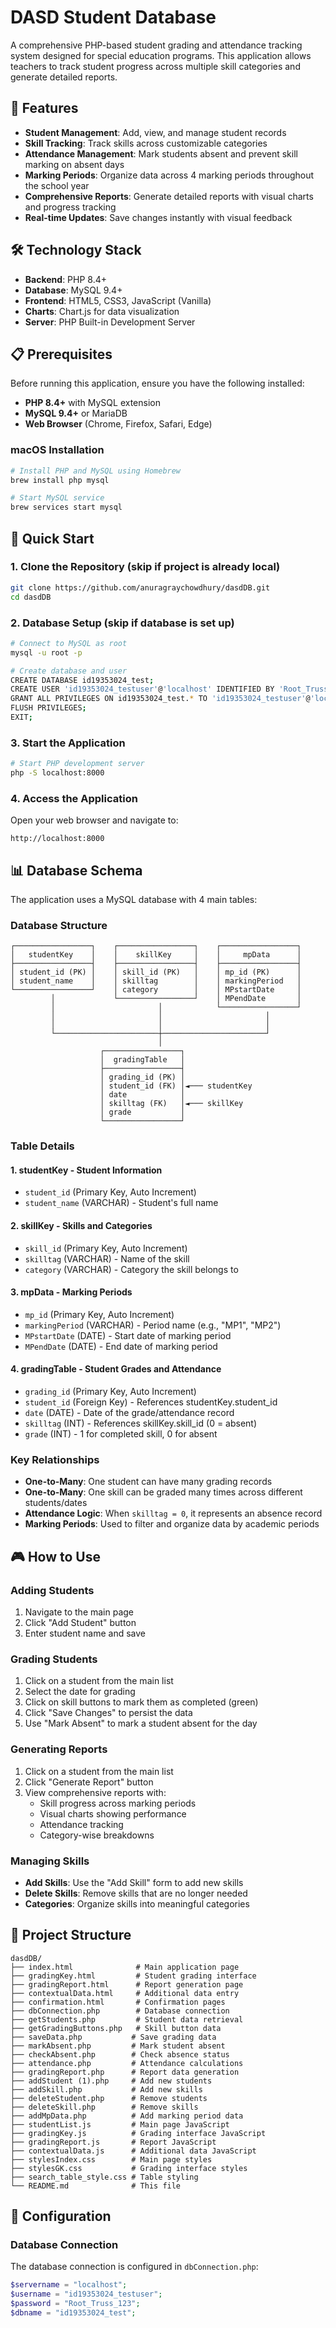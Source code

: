# DASD Student Database

A comprehensive PHP-based student grading and attendance tracking system designed for special education programs. This application allows teachers to track student progress across multiple skill categories and generate detailed reports.

## 🎯 Features

- **Student Management**: Add, view, and manage student records
- **Skill Tracking**: Track skills across customizable categories
- **Attendance Management**: Mark students absent and prevent skill marking on absent days
- **Marking Periods**: Organize data across 4 marking periods throughout the school year
- **Comprehensive Reports**: Generate detailed reports with visual charts and progress tracking
- **Real-time Updates**: Save changes instantly with visual feedback

## 🛠️ Technology Stack

- **Backend**: PHP 8.4+
- **Database**: MySQL 9.4+
- **Frontend**: HTML5, CSS3, JavaScript (Vanilla)
- **Charts**: Chart.js for data visualization
- **Server**: PHP Built-in Development Server

## 📋 Prerequisites

Before running this application, ensure you have the following installed:

- **PHP 8.4+** with MySQL extension
- **MySQL 9.4+** or MariaDB
- **Web Browser** (Chrome, Firefox, Safari, Edge)

### macOS Installation

```bash
# Install PHP and MySQL using Homebrew
brew install php mysql

# Start MySQL service
brew services start mysql
```

## 🚀 Quick Start

### 1. Clone the Repository (skip if project is already local)

```bash
git clone https://github.com/anuragraychowdhury/dasdDB.git
cd dasdDB
```

### 2. Database Setup (skip if database is set up)

```bash
# Connect to MySQL as root
mysql -u root -p

# Create database and user
CREATE DATABASE id19353024_test;
CREATE USER 'id19353024_testuser'@'localhost' IDENTIFIED BY 'Root_Truss_123';
GRANT ALL PRIVILEGES ON id19353024_test.* TO 'id19353024_testuser'@'localhost';
FLUSH PRIVILEGES;
EXIT;
```

### 3. Start the Application

```bash
# Start PHP development server
php -S localhost:8000
```

### 4. Access the Application

Open your web browser and navigate to:
```
http://localhost:8000
```

## 📊 Database Schema

The application uses a MySQL database with 4 main tables:

### Database Structure

```
┌─────────────────┐    ┌─────────────────┐    ┌─────────────────┐
│   studentKey    │    │    skillKey     │    │     mpData      │
├─────────────────┤    ├─────────────────┤    ├─────────────────┤
│ student_id (PK) │    │ skill_id (PK)   │    │ mp_id (PK)      │
│ student_name    │    │ skilltag        │    │ markingPeriod   │
└─────────────────┘    │ category        │    │ MPstartDate     │
         │             └─────────────────┘    │ MPendDate       │
         │                       │            └─────────────────┘
         │                       │                       │
         │                       │                       │
         └───────────────────────┼───────────────────────┘
                                 │
                    ┌─────────────────┐
                    │  gradingTable   │
                    ├─────────────────┤
                    │ grading_id (PK) │
                    │ student_id (FK) │◄─── studentKey
                    │ date            │
                    │ skilltag (FK)   │◄─── skillKey
                    │ grade           │
                    └─────────────────┘
```

### Table Details

#### 1. **studentKey** - Student Information
- `student_id` (Primary Key, Auto Increment)
- `student_name` (VARCHAR) - Student's full name

#### 2. **skillKey** - Skills and Categories
- `skill_id` (Primary Key, Auto Increment) 
- `skilltag` (VARCHAR) - Name of the skill
- `category` (VARCHAR) - Category the skill belongs to

#### 3. **mpData** - Marking Periods
- `mp_id` (Primary Key, Auto Increment)
- `markingPeriod` (VARCHAR) - Period name (e.g., "MP1", "MP2")
- `MPstartDate` (DATE) - Start date of marking period
- `MPendDate` (DATE) - End date of marking period

#### 4. **gradingTable** - Student Grades and Attendance
- `grading_id` (Primary Key, Auto Increment)
- `student_id` (Foreign Key) - References studentKey.student_id
- `date` (DATE) - Date of the grade/attendance record
- `skilltag` (INT) - References skillKey.skill_id (0 = absent)
- `grade` (INT) - 1 for completed skill, 0 for absent

### Key Relationships

- **One-to-Many**: One student can have many grading records
- **One-to-Many**: One skill can be graded many times across different students/dates
- **Attendance Logic**: When `skilltag = 0`, it represents an absence record
- **Marking Periods**: Used to filter and organize data by academic periods

## 🎮 How to Use

### Adding Students
1. Navigate to the main page
2. Click "Add Student" button
3. Enter student name and save

### Grading Students
1. Click on a student from the main list
2. Select the date for grading
3. Click on skill buttons to mark them as completed (green)
4. Click "Save Changes" to persist the data
5. Use "Mark Absent" to mark a student absent for the day

### Generating Reports
1. Click on a student from the main list
2. Click "Generate Report" button
3. View comprehensive reports with:
   - Skill progress across marking periods
   - Visual charts showing performance
   - Attendance tracking
   - Category-wise breakdowns

### Managing Skills
- **Add Skills**: Use the "Add Skill" form to add new skills
- **Delete Skills**: Remove skills that are no longer needed
- **Categories**: Organize skills into meaningful categories

## 📁 Project Structure

```
dasdDB/
├── index.html              # Main application page
├── gradingKey.html         # Student grading interface
├── gradingReport.html      # Report generation page
├── contextualData.html     # Additional data entry
├── confirmation.html       # Confirmation pages
├── dbConnection.php        # Database connection
├── getStudents.php         # Student data retrieval
├── getGradingButtons.php   # Skill button data
├── saveData.php           # Save grading data
├── markAbsent.php         # Mark student absent
├── checkAbsent.php        # Check absence status
├── attendance.php         # Attendance calculations
├── gradingReport.php      # Report data generation
├── addStudent (1).php     # Add new students
├── addSkill.php           # Add new skills
├── deleteStudent.php      # Remove students
├── deleteSkill.php        # Remove skills
├── addMpData.php          # Add marking period data
├── studentList.js         # Main page JavaScript
├── gradingKey.js          # Grading interface JavaScript
├── gradingReport.js       # Report JavaScript
├── contextualData.js      # Additional data JavaScript
├── stylesIndex.css        # Main page styles
├── stylesGK.css           # Grading interface styles
├── search_table_style.css # Table styling
└── README.md              # This file
```

## 🔧 Configuration

### Database Connection
The database connection is configured in `dbConnection.php`:

```php
$servername = "localhost";
$username = "id19353024_testuser";
$password = "Root_Truss_123";
$dbname = "id19353024_test";
```
